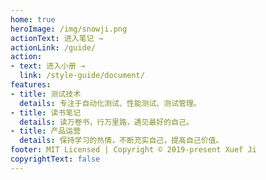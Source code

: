 ```yaml
---
home: true
heroImage: /img/snowji.png
actionText: 进入笔记 →
actionLink: /guide/
action:
- text: 进入小册 →
  link: /style-guide/document/
features:
- title: 测试技术
  details: 专注于自动化测试、性能测试、测试管理。
- title: 读书笔记
  details: 读万卷书，行万里路，遇见最好的自己。
- title: 产品运营
  details: 保持学习的热情，不断充实自己，提高自己价值。
footer: MIT Licensed | Copyright © 2019-present Xuef Ji
copyrightText: false
---
```

